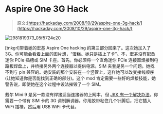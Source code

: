 # Aspire One 3G Hack

> 原文:[https://hackaday.com/2008/10/29/aspire-one-3g-hack/](https://hackaday.com/2008/10/29/aspire-one-3g-hack/)

![](../Images/fee872b31a5929b0b269d7f42aeec5a7.png "2981819373_05f5724e20")

[tnkgrl]带着她的宏基 Aspire One hacking 的第三部分回来了。这次她加入了 3G。你可能会看着上面的图片想，“蛋糕。她只是插上了卡”。不，宏碁没有配备迷你 PCIe 插槽或 SIM 卡座。首先，你必须将一个直角迷你 PCIe 连接器焊接到电路板焊盘上，并桥接另外两个连接器以提供电源。SIM 夹套是另一个问题。她找不到与 pin 兼容的。她安装的那个安装在一个竖管上，这样她可以改变接线顺序(让她知道你是否能找到正确的部分)。这个 mod 肯定需要一些好的焊接技能，她警告说，即使她在这个过程中设法摧毁了一个 SIM。

戴尔 Mini 9 是另一款没有焊接适当连接器的上网本，但 [JKK 有一个解决办法](http://jkkmobile.blogspot.com/2008/10/how-to-internal-3g-to-dell-mini-9-easy.html "Internal 3G to Dell Mini 9\. The easy way")。你需要一个带有 SIM 卡的 3G 调制解调器。你用胶带粘住几个针脚后，把它插入 WiFi 插槽，然后用 USB WiFi 卡代替。